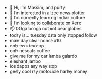 - 👋 Hi, I’m Maksim, and purty
- 👀 I’m interested in alizee news plotter
- 🌱 I’m currently learning indian culture
- 💞️ I’m looking to collaborate on Xerx
- 📫 OOga booga not not bear globes
- today is... tuesday data only stopped follow
- main day clear nonce x10
- only tsss tea cup
- only nescafe coffee
- give me for my car lamba galardo
- elephant jambo
- ios dapps any way stop
- geely cool ray motocicle harley money
